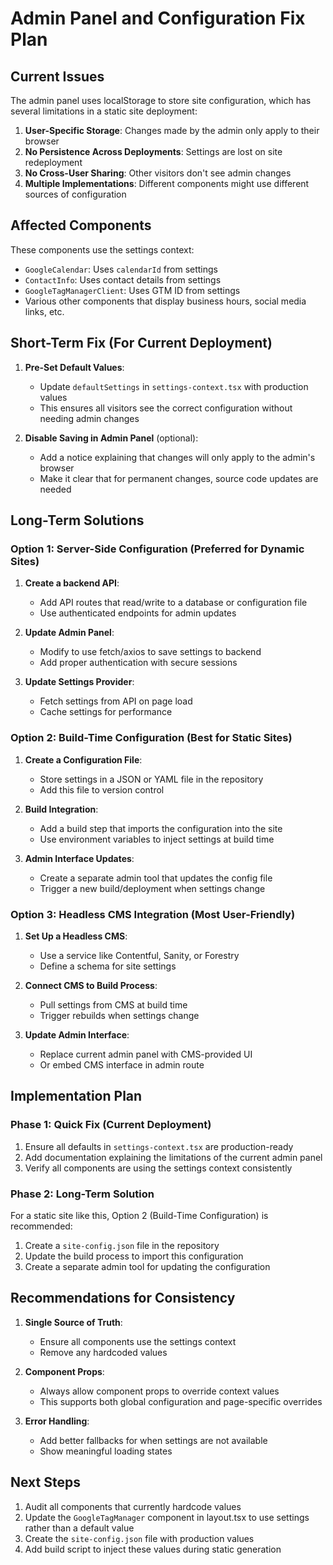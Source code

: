 # Admin Panel and Configuration Fix Plan

## Current Issues

The admin panel uses localStorage to store site configuration, which has several limitations in a static site deployment:

1. **User-Specific Storage**: Changes made by the admin only apply to their browser
2. **No Persistence Across Deployments**: Settings are lost on site redeployment
3. **No Cross-User Sharing**: Other visitors don't see admin changes
4. **Multiple Implementations**: Different components might use different sources of configuration

## Affected Components

These components use the settings context:
- `GoogleCalendar`: Uses `calendarId` from settings
- `ContactInfo`: Uses contact details from settings
- `GoogleTagManagerClient`: Uses GTM ID from settings
- Various other components that display business hours, social media links, etc.

## Short-Term Fix (For Current Deployment)

1. **Pre-Set Default Values**:
   - Update `defaultSettings` in `settings-context.tsx` with production values
   - This ensures all visitors see the correct configuration without needing admin changes

2. **Disable Saving in Admin Panel** (optional):
   - Add a notice explaining that changes will only apply to the admin's browser
   - Make it clear that for permanent changes, source code updates are needed

## Long-Term Solutions

### Option 1: Server-Side Configuration (Preferred for Dynamic Sites)

1. **Create a backend API**:
   - Add API routes that read/write to a database or configuration file
   - Use authenticated endpoints for admin updates

2. **Update Admin Panel**:
   - Modify to use fetch/axios to save settings to backend
   - Add proper authentication with secure sessions

3. **Update Settings Provider**:
   - Fetch settings from API on page load
   - Cache settings for performance

### Option 2: Build-Time Configuration (Best for Static Sites)

1. **Create a Configuration File**:
   - Store settings in a JSON or YAML file in the repository
   - Add this file to version control

2. **Build Integration**:
   - Add a build step that imports the configuration into the site
   - Use environment variables to inject settings at build time

3. **Admin Interface Updates**:
   - Create a separate admin tool that updates the config file
   - Trigger a new build/deployment when settings change

### Option 3: Headless CMS Integration (Most User-Friendly)

1. **Set Up a Headless CMS**:
   - Use a service like Contentful, Sanity, or Forestry
   - Define a schema for site settings

2. **Connect CMS to Build Process**:
   - Pull settings from CMS at build time
   - Trigger rebuilds when settings change

3. **Update Admin Interface**:
   - Replace current admin panel with CMS-provided UI
   - Or embed CMS interface in admin route

## Implementation Plan

### Phase 1: Quick Fix (Current Deployment)

1. Ensure all defaults in `settings-context.tsx` are production-ready
2. Add documentation explaining the limitations of the current admin panel
3. Verify all components are using the settings context consistently

### Phase 2: Long-Term Solution

For a static site like this, Option 2 (Build-Time Configuration) is recommended:

1. Create a `site-config.json` file in the repository
2. Update the build process to import this configuration
3. Create a separate admin tool for updating the configuration

## Recommendations for Consistency

1. **Single Source of Truth**:
   - Ensure all components use the settings context
   - Remove any hardcoded values

2. **Component Props**:
   - Always allow component props to override context values
   - This supports both global configuration and page-specific overrides

3. **Error Handling**:
   - Add better fallbacks for when settings are not available
   - Show meaningful loading states

## Next Steps

1. Audit all components that currently hardcode values
2. Update the `GoogleTagManager` component in layout.tsx to use settings rather than a default value
3. Create the `site-config.json` file with production values
4. Add build script to inject these values during static generation